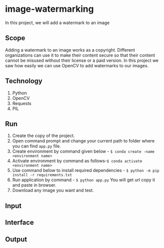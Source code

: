 # image-watermarking
In this project, we will add a watermark to an image 

## Scope
Adding a watermark to an image works as a copyright. Different organizations can use it to make their content secure so that their content cannot be misused without their license or a paid version. In this project we saw how easily we can use OpenCV to add watermarks to our images. 

## Technology
1. Python
2. OpenCV
3. Requests
4. PIL

## Run
1. Create the copy of the project.
2. Open command prompt and change your current path to folder where you can find `app.py` file.
3. Create environment by command given below - `$ conda create -name <environment name>`
4. Activate environment by command as follows-`$ conda activate <environment name>`
5. Use command below to install required dependencies - `$ python -m pip install -r requirements.txt`
6. Run application by command - `$ python app.py` You will get url copy it and paste in browser.
7. Download any image you want and test.

## Input

## Interface

## Output


